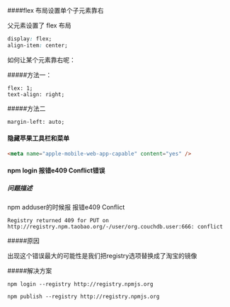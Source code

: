 ####flex 布局设置单个子元素靠右

父元素设置了 flex 布局

```css
display: flex;
align-item: center;
```

如何让某个元素靠右呢： 

#####方法一： 

```
flex: 1;
text-align: right;
```

#####方法二

```null
margin-left: auto;
```

#### 隐藏苹果工具栏和菜单

```html
<meta name="apple-mobile-web-app-capable" content="yes" />
```

#### npm login 报错e409 Conflict错误

##### 问题描述

npm adduser的时候报 报错e409 Conflict

```
Registry returned 409 for PUT on http://registry.npm.taobao.org/-/user/org.couchdb.user:666: conflict
```

#####原因

出现这个错误最大的可能性是我们把registry选项替换成了淘宝的镜像

#####解决方案

```
npm login --registry http://registry.npmjs.org

npm publish --registry http://registry.npmjs.org
```

